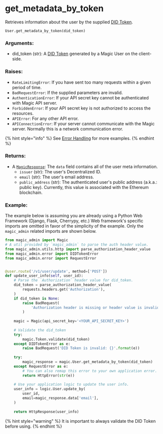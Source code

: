 # get\_metadata\_by\_token

Retrieves information about the user by the supplied [DID Token](../../../../../tutorials/decentralized-id.md).

```text
User.get_metadata_by_token(did_token)
```

### Arguments:

* did\_token \(str\): A [DID Token](../../../../../tutorials/decentralized-id.md) generated by a Magic User on the client-side.

### Raises:

* `RateLimitingError`: If you have sent too many requests within a given period of time.
* `BadRequestError`: If the supplied parameters are invalid.
* `AuthenticationError`: If your API secret key cannot be authenticated with Magic API server.
* `ForbiddenError`:  If your API secret key is not authorized to access the resources.
* `APIError`: For any other API error.
* `APIConnectionError`: If your server cannot communicate with the Magic server. Normally this is a network communication error.

{% hint style="info" %}
See [Error Handling](../../python-response-and-error-handling.md) for more examples.
{% endhint %}

### Returns:

* A [`MagicResponse`](../../python-response-and-error-handling.md#magicresponse): The `data` field contains all of the user meta information.
  * `issuer` \(str\): The user's Decentralized ID.
  * `email` \(str\): The user's email address.
  * `public_address` \(str\): The authenticated user's public address \(a.k.a.: public key\). Currently, this value is associated with the Ethereum blockchain.

### Example:

The example below is assuming you are already using a Python Web Framework \(Django, Flask, Cherrypy, etc.\)  Web framework's specific imports are omitted in favor of the simplicity of the example. Only the `magic_admin` related imports are shown below.

```python
from magic_admin import Magic
# A util provided by `magic_admin` to parse the auth header value.
from magic_admin.utils.http import parse_authorization_header_value
from magic_admin.error import DIDTokenError
from magic_admin.error import RequestError


@user.route('/v1/user/update', method=['POST'])
def update_user_info(self, user_id):
    # Parse the `Authorization` header value for did_token.
    did_token = parse_authorization_header_value(
        requests.headers.get('Authorization'),
    )
    if did_token is None:
        raise BadRequest(
            'Authorization header is missing or header value is invalid',
        )
    
    magic = Magic(api_secret_key='<YOUR_API_SECRET_KEY>')
    
    # Validate the did_token
    try:
        magic.Token.validate(did_token)
    except DIDTokenError as e:
        raise BadRequest('DID Token is invalid: {}'.format(e))
    
    try:
        magic_response = magic.User.get_metadata_by_token(did_token)
    except RequestError as e:
        # You can also remap this error to your own application error.
        return HttpError(str(e))
    
    # Use your application logic to update the user info.
    user_info = logic.User.update_by(
        user_id,
        email=magic_response.data['email'],
    )
    
    return HttpResponse(user_info)
```

{% hint style="warning" %}
It is important to always validate the DID Token before using.
{% endhint %}


